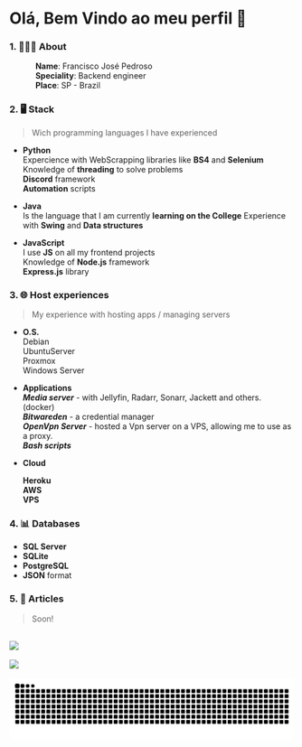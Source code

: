 # Olá, Bem Vindo ao meu perfil 👋

### 1. 🙋🏻‍♂️ **About** <br>

&emsp;&emsp;&emsp; **Name**: Francisco José Pedroso <br>
&emsp;&emsp;&emsp; **Speciality**: Backend engineer <br>
&emsp;&emsp;&emsp; **Place**: SP - Brazil <br>

### 2. 🖥️ **Stack** <br>
> Wich programming languages I have experienced

  * **Python** <br>
  Expercience with WebScrapping libraries like **BS4** and **Selenium** <br>
  Knowledge of **threading** to solve problems <br>
  **Discord** framework <br>
  **Automation** scripts

  * **Java** <br>
    Is the language that I am currently **learning on the College**
    Experience with **Swing** and
    **Data structures**

  * **JavaScript** <br>
    I use **JS** on all my frontend projects <br>
    Knowledge of **Node.js** framework <br>
    **Express.js** library <br>


### 3. 🌐 Host experiences
> My experience with hosting apps / managing servers

  * **O.S.** <br> Debian <br> UbuntuServer <br> Proxmox <br> Windows Server

  * **Applications** <br>
  ***Media server*** - with Jellyfin, Radarr, Sonarr, Jackett and others. (docker) <br>
  ***Bitwareden*** - a credential manager <br>
  ***OpenVpn Server*** - hosted a Vpn server on a VPS, allowing me to use as a proxy. <br>
  ***Bash scripts***

  * **Cloud** <br>

      **Heroku** <br>
      **AWS** <br>
      **VPS** <br>


### 4. 📊 Databases

  * **SQL Server**
  * **SQLite**
  * **PostgreSQL**
  * **JSON** format


### 5. 📖 Articles
>Soon!
<br>


<div>
<!-- Gmail -->
<a href = "mailto:chicioze247@gmail.com"><img src="https://img.shields.io/badge/-Gmail-%23333?style=for-the-badge&logo=gmail&logoColor=white" target="_blank"></a>

<!-- LinkedIn -->
<a href="https://www.linkedin.com/in/francisco-jos%C3%A9-franklin-maia-n%C3%B3brega-pedroso-5a884417b/" target="_blank"><img src="https://img.shields.io/badge/-LinkedIn-%230077B5?style=for-the-badge&logo=linkedin&logoColor=white" target="_blank"></a>

![Snake animation](https://github.com/chicoze2/chicoze2/blob/output/github-contribution-grid-snake.svg)

</div>
